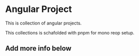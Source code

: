 # Angular Project

This is collection of angular projects.

This collections is schafolded with pnpm for mono reop setup.

## Add more info below
